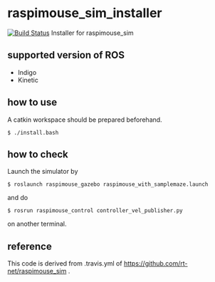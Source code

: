 # raspimouse_sim_installer
[![Build Status](https://travis-ci.org/ryuichiueda/raspimouse_sim_installer.svg?branch=master)](https://travis-ci.org/ryuichiueda/raspimouse_sim_installer)
Installer for raspimouse_sim

## supported version of ROS

* Indigo
* Kinetic

## how to use

A catkin workspace should be prepared beforehand.

```
$ ./install.bash
```

## how to check

Launch the simulator by
```
$ roslaunch raspimouse_gazebo raspimouse_with_samplemaze.launch 
```
and do
```
$ rosrun raspimouse_control controller_vel_publisher.py
```
on another terminal.

## reference

This code is derived from .travis.yml of https://github.com/rt-net/raspimouse_sim .
